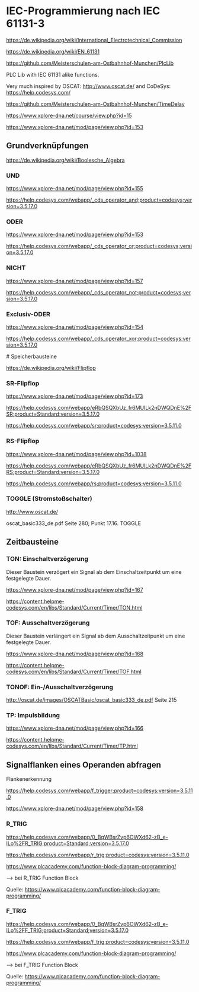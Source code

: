 # IEC-Programmierung nach IEC 61131-3

<https://de.wikipedia.org/wiki/International_Electrotechnical_Commission>

<https://de.wikipedia.org/wiki/EN_61131>

<https://github.com/Meisterschulen-am-Ostbahnhof-Munchen/PlcLib>

PLC Lib with IEC 61131 alike functions.

Very much inspired by OSCAT: <http://www.oscat.de/> and CoDeSys: <https://help.codesys.com/>

<https://github.com/Meisterschulen-am-Ostbahnhof-Munchen/TimeDelay>

<https://www.xplore-dna.net/course/view.php?id=15>

<https://www.xplore-dna.net/mod/page/view.php?id=153>

## Grundverknüpfungen

<https://de.wikipedia.org/wiki/Boolesche_Algebra>

### UND

<https://www.xplore-dna.net/mod/page/view.php?id=155>

<https://help.codesys.com/webapp/_cds_operator_and;product=codesys;version=3.5.17.0>

### ODER

<https://www.xplore-dna.net/mod/page/view.php?id=153>

<https://help.codesys.com/webapp/_cds_operator_or;product=codesys;version=3.5.17.0>

### NICHT

<https://www.xplore-dna.net/mod/page/view.php?id=157>

<https://help.codesys.com/webapp/_cds_operator_not;product=codesys;version=3.5.17.0>

### Exclusiv-ODER

<https://www.xplore-dna.net/mod/page/view.php?id=154>

<https://help.codesys.com/webapp/_cds_operator_xor;product=codesys;version=3.5.17.0>

\# Speicherbausteine

<https://de.wikipedia.org/wiki/Flipflop>

### SR-Flipflop

<https://www.xplore-dna.net/mod/page/view.php?id=173>

<https://help.codesys.com/webapp/eRbQSQXbUz_fr6MUILk2nDWQDnE%2FSR;product=Standard;version=3.5.17.0>

<https://help.codesys.com/webapp/sr;product=codesys;version=3.5.11.0>

### RS-Flipflop

<https://www.xplore-dna.net/mod/page/view.php?id=1038>

<https://help.codesys.com/webapp/eRbQSQXbUz_fr6MUILk2nDWQDnE%2FRS;product=Standard;version=3.5.17.0>

<https://help.codesys.com/webapp/rs;product=codesys;version=3.5.11.0>

### TOGGLE (Stromstoßschalter)

<http://www.oscat.de/>

oscat_basic333_de.pdf Seite 280; Punkt 17.16. TOGGLE

## Zeitbausteine

### TON: Einschaltverzögerung

Dieser Baustein verzögert ein Signal ab dem Einschaltzeitpunkt um eine festgelegte Dauer.

<https://www.xplore-dna.net/mod/page/view.php?id=167>

<https://content.helpme-codesys.com/en/libs/Standard/Current/Timer/TON.html>

### TOF: Ausschaltverzögerung

Dieser Baustein verlängert ein Signal ab dem Ausschaltzeitpunkt um eine festgelegte Dauer.

<https://www.xplore-dna.net/mod/page/view.php?id=168>

<https://content.helpme-codesys.com/en/libs/Standard/Current/Timer/TOF.html>

### TONOF: Ein-/Ausschaltverzögerung

<http://oscat.de/images/OSCATBasic/oscat_basic333_de.pdf>
Seite 215


### TP: Impulsbildung

<https://www.xplore-dna.net/mod/page/view.php?id=166>

<https://content.helpme-codesys.com/en/libs/Standard/Current/Timer/TP.html>

## Signalflanken eines Operanden abfragen

Flankenerkennung

<https://help.codesys.com/webapp/f_trigger;product=codesys;version=3.5.11.0>

<https://www.xplore-dna.net/mod/page/view.php?id=158>

### R_TRIG

<https://help.codesys.com/webapp/0_BqWBsrZvp6OWXd62-zB_e-ILo%2FR_TRIG;product=Standard;version=3.5.17.0>

<https://help.codesys.com/webapp/r_trig;product=codesys;version=3.5.11.0>

<https://www.plcacademy.com/function-block-diagram-programming/>

--> bei R_TRIG Function Block


Quelle: <https://www.plcacademy.com/function-block-diagram-programming/>

### F_TRIG

<https://help.codesys.com/webapp/0_BqWBsrZvp6OWXd62-zB_e-ILo%2FF_TRIG;product=Standard;version=3.5.17.0>

<https://help.codesys.com/webapp/f_trig;product=codesys;version=3.5.11.0>

<https://www.plcacademy.com/function-block-diagram-programming/>

--> bei F_TRIG Function Block


Quelle: <https://www.plcacademy.com/function-block-diagram-programming/>
